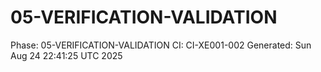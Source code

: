 # 05-VERIFICATION-VALIDATION
Phase: 05-VERIFICATION-VALIDATION
CI: CI-XE001-002
Generated: Sun Aug 24 22:41:25 UTC 2025
